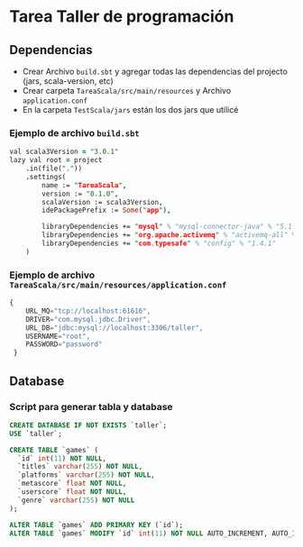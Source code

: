 # Tarea Taller de programación

## Dependencias

* Crear Archivo `build.sbt` y agregar todas las dependencias del projecto (jars, scala-version, etc)
* Crear carpeta `TareaScala/src/main/resources` y Archivo `application.conf`
* En la carpeta `TestScala/jars` están los dos jars que utilicé
### Ejemplo de archivo `build.sbt`
```prolog
val scala3Version = "3.0.1"
lazy val root = project
	.in(file("."))
	.settings(
		name := "TareaScala",
		version := "0.1.0",
		scalaVersion := scala3Version,
		idePackagePrefix := Some("app"),

		libraryDependencies += "mysql" % "mysql-connector-java" % "5.1.45",
		libraryDependencies += "org.apache.activemq" % "activemq-all" % "5.16.2",
		libraryDependencies += "com.typesafe" % "config" % "1.4.1"
	)
```
### Ejemplo de archivo `TareaScala/src/main/resources/application.conf`
```javascript
{
    URL_MQ="tcp://localhost:61616",
    DRIVER="com.mysql.jdbc.Driver",
    URL_DB="jdbc:mysql://localhost:3306/taller",
    USERNAME="root",
    PASSWORD="password"
 }
```

## Database

### Script para generar tabla y database
```sql
CREATE DATABASE IF NOT EXISTS `taller`;
USE `taller`;

CREATE TABLE `games` (
  `id` int(11) NOT NULL,
  `titles` varchar(255) NOT NULL,
  `platforms` varchar(255) NOT NULL,
  `metascore` float NOT NULL,
  `userscore` float NOT NULL,
  `genre` varchar(255) NOT NULL
);

ALTER TABLE `games` ADD PRIMARY KEY (`id`);
ALTER TABLE `games` MODIFY `id` int(11) NOT NULL AUTO_INCREMENT, AUTO_INCREMENT=0;
```

